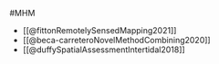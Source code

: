 #MHM

- [[@fittonRemotelySensedMapping2021]]
- [[@beca-carreteroNovelMethodCombining2020]]
- [[@duffySpatialAssessmentIntertidal2018]]

